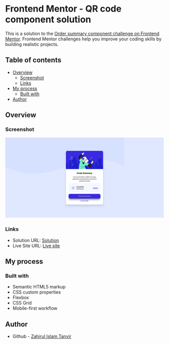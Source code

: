 # Frontend Mentor - QR code component solution

This is a solution to the [Order summary component challenge on Frontend Mentor](https://www.frontendmentor.io/challenges/order-summary-component-QlPmajDUj). Frontend Mentor challenges help you improve your coding skills by building realistic projects.

## Table of contents

- [Overview](#overview)
  - [Screenshot](#screenshot)
  - [Links](#links)
- [My process](#my-process)
  - [Built with](#built-with)
- [Author](#author)

## Overview

### Screenshot

![](./images/screenshoot/ordersummary.png)

### Links

- Solution URL: [Solution](https://github.com/ZTanvir/fem-order-summary-component)
- Live Site URL: [Live site]()

## My process

### Built with

- Semantic HTML5 markup
- CSS custom properties
- Flexbox
- CSS Grid
- Mobile-first workflow

## Author

- Github - [Zahirul Islam Tanvir](https://github.com/ZTanvir)
